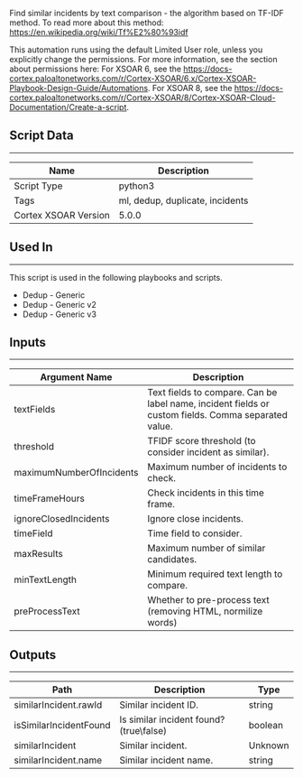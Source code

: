 Find similar incidents by text comparison - the algorithm based on TF-IDF method.
To read more about this method: https://en.wikipedia.org/wiki/Tf%E2%80%93idf

This automation runs using the default Limited User role, unless you explicitly
change the permissions.
For more information, see the section about permissions here:
For XSOAR 6, see the https://docs-cortex.paloaltonetworks.com/r/Cortex-XSOAR/6.x/Cortex-XSOAR-Playbook-Design-Guide/Automations. For XSOAR 8, see the https://docs-cortex.paloaltonetworks.com/r/Cortex-XSOAR/8/Cortex-XSOAR-Cloud-Documentation/Create-a-script.

## Script Data

---

| **Name** | **Description** |
| --- | --- |
| Script Type | python3 |
| Tags | ml, dedup, duplicate, incidents |
| Cortex XSOAR Version | 5.0.0 |

## Used In

---
This script is used in the following playbooks and scripts.

* Dedup - Generic
* Dedup - Generic v2
* Dedup - Generic v3

## Inputs

---

| **Argument Name** | **Description** |
| --- | --- |
| textFields | Text fields to compare. Can be label name, incident fields or custom fields. Comma separated value.  |
| threshold | TFIDF score threshold \(to consider incident as similar\). |
| maximumNumberOfIncidents | Maximum number of incidents to check. |
| timeFrameHours | Check incidents in this time frame. |
| ignoreClosedIncidents | Ignore close incidents. |
| timeField | Time field to consider. |
| maxResults | Maximum number of similar candidates. |
| minTextLength | Minimum required text length to compare. |
| preProcessText | Whether to pre-process text \(removing HTML, normilize words\) |

## Outputs

---

| **Path** | **Description** | **Type** |
| --- | --- | --- |
| similarIncident.rawId | Similar incident ID. | string |
| isSimilarIncidentFound | Is similar incident found? \(true\\false\) | boolean |
| similarIncident | Similar incident. | Unknown |
| similarIncident.name | Similar incident name. | string |
